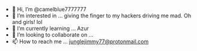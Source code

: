 - 👋 Hi, I’m @camelblue7777777
- 👀 I’m interested in ... giving the finger to my hackers driving me mad. Oh and girls! lol
- 🌱 I’m currently learning ... Azur
- 💞️ I’m looking to collaborate on ...
- 📫 How to reach me ...  junglejimmy77@protonmail.com

<!---
camelblue7777777/camelblue7777777 is a ✨ special ✨ repository because its `README.md` (this file) appears on your GitHub profile.
You can click the Preview link to take a look at your changes.
--->
